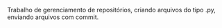 Trabalho de gerenciamento de repositórios, criando arquivos do tipo .py, enviando arquivos com commit.
